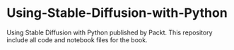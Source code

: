# Using-Stable-Diffusion-with-Python
Using Stable Diffusion with Python published by Packt. This repository include all code and notebook files for the book.


